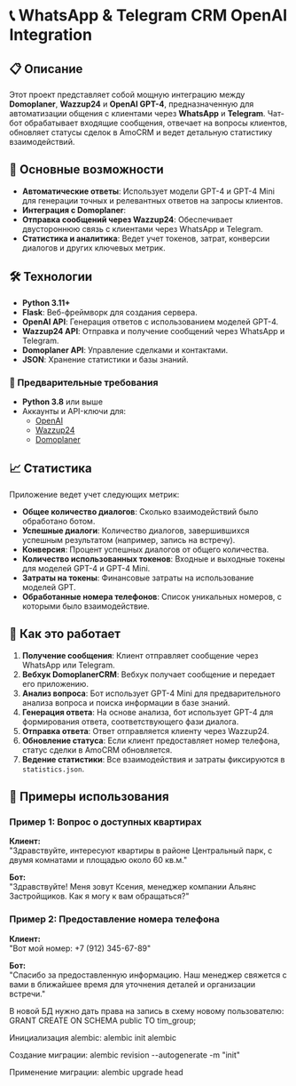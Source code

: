 # 📞 WhatsApp & Telegram CRM OpenAI Integration

## 📋 Описание

Этот проект представляет собой мощную интеграцию между **Domoplaner**, **Wazzup24** и **OpenAI GPT-4**, предназначенную для автоматизации общения с клиентами через **WhatsApp** и **Telegram**. Чат-бот обрабатывает входящие сообщения, отвечает на вопросы клиентов, обновляет статусы сделок в AmoCRM и ведет детальную статистику взаимодействий.

## 🚀 Основные возможности

- **Автоматические ответы**: Использует модели GPT-4 и GPT-4 Mini для генерации точных и релевантных ответов на запросы клиентов.
- **Интеграция с Domoplaner**: 
- **Отправка сообщений через Wazzup24**: Обеспечивает двустороннюю связь с клиентами через WhatsApp и Telegram.
- **Статистика и аналитика**: Ведет учет токенов, затрат, конверсии диалогов и других ключевых метрик.

## 🛠 Технологии

- **Python 3.11+**
- **Flask**: Веб-фреймворк для создания сервера.
- **OpenAI API**: Генерация ответов с использованием моделей GPT-4.
- **Wazzup24 API**: Отправка и получение сообщений через WhatsApp и Telegram.
- **Domoplaner API**: Управление сделками и контактами.
- **JSON**: Хранение статистики и базы знаний.

### 📝 Предварительные требования

- **Python 3.8** или выше
- Аккаунты и API-ключи для:
  - [OpenAI](https://openai.com/)
  - [Wazzup24](https://wazzup24.com/)
  - [Domoplaner](https://www.domoplaner.ru/)

 ## 📈 Статистика

Приложение ведет учет следующих метрик:

- **Общее количество диалогов**: Сколько взаимодействий было обработано ботом.
- **Успешные диалоги**: Количество диалогов, завершившихся успешным результатом (например, запись на встречу).
- **Конверсия**: Процент успешных диалогов от общего количества.
- **Количество использованных токенов**: Входные и выходные токены для моделей GPT-4 и GPT-4 Mini.
- **Затраты на токены**: Финансовые затраты на использование моделей GPT.
- **Обработанные номера телефонов**: Список уникальных номеров, с которыми было взаимодействие.

## 🧠 Как это работает

1. **Получение сообщения**: Клиент отправляет сообщение через WhatsApp или Telegram.
2. **Вебхук DomoplanerCRM**: Вебхук получает сообщение и передает его приложению.
3. **Анализ вопроса**: Бот использует GPT-4 Mini для предварительного анализа вопроса и поиска информации в базе знаний.
4. **Генерация ответа**: На основе анализа, бот использует GPT-4 для формирования ответа, соответствующего фази диалога.
5. **Отправка ответа**: Ответ отправляется клиенту через Wazzup24.
6. **Обновление статуса**: Если клиент предоставляет номер телефона, статус сделки в AmoCRM обновляется.
7. **Ведение статистики**: Все взаимодействия и затраты фиксируются в `statistics.json`.

## 📜 Примеры использования

### Пример 1: Вопрос о доступных квартирах

**Клиент:**  
"Здравствуйте, интересуют квартиры в районе Центральный парк, с двумя комнатами и площадью около 60 кв.м."

**Бот:**  
"Здравствуйте! Меня зовут Ксения, менеджер компании Альянс Застройщиков. Как я могу к вам обращаться?"

### Пример 2: Предоставление номера телефона

**Клиент:**  
"Вот мой номер: +7 (912) 345-67-89"

**Бот:**  
"Спасибо за предоставленную информацию. Наш менеджер свяжется с вами в ближайшее время для уточнения деталей и организации встречи."


В новой БД нужно дать права на запись в схему новому пользователю:
GRANT CREATE ON SCHEMA public TO tim_group;

Инициализация alembic:
alembic init alembic

Создание миграции:
alembic revision --autogenerate -m "init"

Применение миграции:
alembic upgrade head